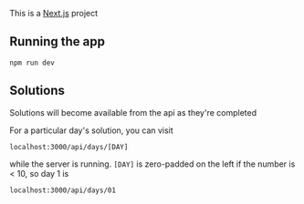 This is a [Next.js](https://nextjs.org/) project

## Running the app

```
npm run dev
```

## Solutions

Solutions will become available from the api as they're completed

For a particular day's solution, you can visit

```
localhost:3000/api/days/[DAY]
```

while the server is running. `[DAY]` is zero-padded on the left if the number is < 10, so day 1 is

```
localhost:3000/api/days/01
```
